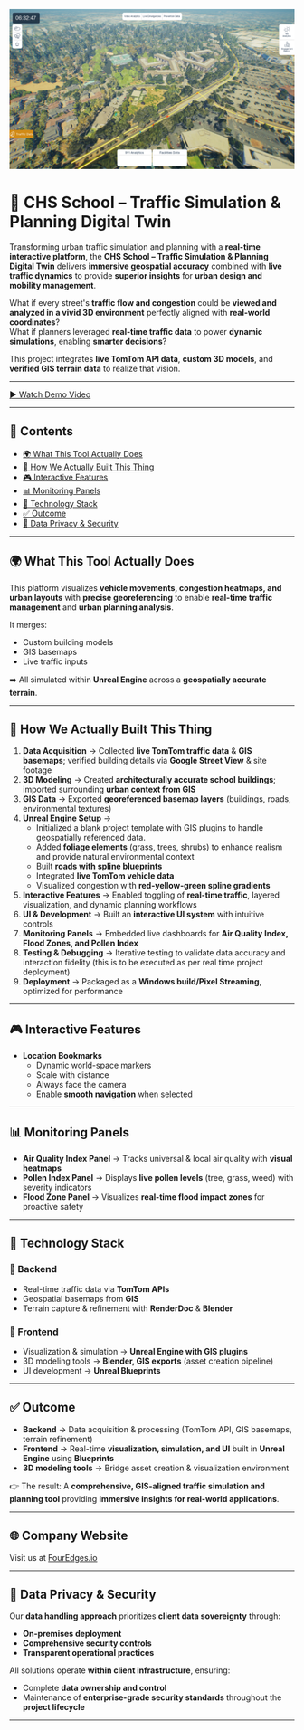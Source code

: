 ![CHS School – Traffic Simulation & Planning Digital Twin](./assets/cover-image.png)

# 🏫 CHS School – Traffic Simulation & Planning Digital Twin

Transforming urban traffic simulation and planning with a **real-time interactive platform**, the **CHS School – Traffic Simulation & Planning Digital Twin** delivers **immersive geospatial accuracy** combined with **live traffic dynamics** to provide **superior insights** for **urban design and mobility management**.  

What if every street's **traffic flow and congestion** could be **viewed and analyzed in a vivid 3D environment** perfectly aligned with **real-world coordinates**?  
What if planners leveraged **real-time traffic data** to power **dynamic simulations**, enabling **smarter decisions**?  

This project integrates **live TomTom API data**, **custom 3D models**, and **verified GIS terrain data** to realize that vision.  

---

[▶ Watch Demo Video](https://drive.google.com/file/d/1qH_x7LHmhjYMSdPblKwU4W26nI_AYxIN/view?usp=drive_link)

---

## 📑 Contents
- [🌍 What This Tool Actually Does](#-what-this-tool-actually-does)  
- [🔄 How We Actually Built This Thing](#-how-we-actually-built-this-thing)  
- [🎮 Interactive Features](#-interactive-features)  
- [📊 Monitoring Panels](#-monitoring-panels)  
- [🧰 Technology Stack](#-technology-stack)  
- [✅ Outcome](#-outcome)  
- [🔐 Data Privacy & Security](#-data-privacy--security)

---

## 🌍 What This Tool Actually Does
This platform visualizes **vehicle movements, congestion heatmaps, and urban layouts** with **precise georeferencing** to enable **real-time traffic management** and **urban planning analysis**.  

It merges:  
- Custom building models  
- GIS basemaps  
- Live traffic inputs  

➡️ All simulated within **Unreal Engine** across a **geospatially accurate terrain**.  

---

## 🔄 How We Actually Built This Thing
1. **Data Acquisition** → Collected **live TomTom traffic data** & **GIS basemaps**; verified building details via **Google Street View** & site footage  
2. **3D Modeling** → Created **architecturally accurate school buildings**; imported surrounding **urban context from GIS**  
3. **GIS Data** → Exported **georeferenced basemap layers** (buildings, roads, environmental textures)  
4. **Unreal Engine Setup** →  
   - Initialized a blank project template with GIS plugins to handle geospatially referenced data.
   - Added **foliage elements** (grass, trees, shrubs) to enhance realism and provide natural environmental context
   - Built **roads with spline blueprints**
   - Integrated **live TomTom vehicle data**  
   - Visualized congestion with **red-yellow-green spline gradients**  
5. **Interactive Features** → Enabled toggling of **real-time traffic**, layered visualization, and dynamic planning workflows  
6. **UI & Development** → Built an **interactive UI system** with intuitive controls  
7. **Monitoring Panels** → Embedded live dashboards for **Air Quality Index, Flood Zones, and Pollen Index**  
8. **Testing & Debugging** → Iterative testing to validate data accuracy and interaction fidelity (this is to be executed as per real time project deployment)
9. **Deployment** → Packaged as a **Windows build/Pixel Streaming**, optimized for performance  

---

## 🎮 Interactive Features
- **Location Bookmarks**  
  - Dynamic world-space markers  
  - Scale with distance  
  - Always face the camera  
  - Enable **smooth navigation** when selected  

---

## 📊 Monitoring Panels
- **Air Quality Index Panel** → Tracks universal & local air quality with **visual heatmaps**  
- **Pollen Index Panel** → Displays **live pollen levels** (tree, grass, weed) with severity indicators  
- **Flood Zone Panel** → Visualizes **real-time flood impact zones** for proactive safety  

---

## 🧰 Technology Stack

### 🔹 Backend
- Real-time traffic data via **TomTom APIs**  
- Geospatial basemaps from **GIS**  
- Terrain capture & refinement with **RenderDoc** & **Blender**  

### 🔹 Frontend
- Visualization & simulation → **Unreal Engine with GIS plugins**  
- 3D modeling tools → **Blender, GIS exports** (asset creation pipeline)  
- UI development → **Unreal Blueprints**  

---

## ✅ Outcome
- **Backend** → Data acquisition & processing (TomTom API, GIS basemaps, terrain refinement)  
- **Frontend** → Real-time **visualization, simulation, and UI** built in **Unreal Engine** using **Blueprints**  
- **3D modeling tools** → Bridge asset creation & visualization environment  

👉 The result: A **comprehensive, GIS-aligned traffic simulation and planning tool** providing **immersive insights for real-world applications**.  

---

## 🌐 Company Website
Visit us at [FourEdges.io](https://fouredges.io/)

---

## 🔐 Data Privacy & Security
Our **data handling approach** prioritizes **client data sovereignty** through:  
- **On-premises deployment**  
- **Comprehensive security controls**  
- **Transparent operational practices**  

All solutions operate **within client infrastructure**, ensuring:  
- Complete **data ownership and control**  
- Maintenance of **enterprise-grade security standards** throughout the **project lifecycle**

---
